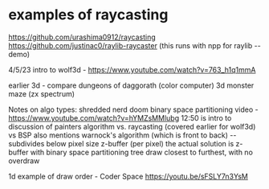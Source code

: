 # examples of raycasting
https://github.com/urashima0912/raycasting
https://github.com/justinac0/raylib-raycaster (this runs with npp for raylib -- demo)


4/5/23
intro to wolf3d - https://www.youtube.com/watch?v=763_h1q1mmA

earlier 3d - compare
dungeons of daggorath (color computer)
3d monster maze (zx spectrum)


Notes on algo types:
shredded nerd doom binary space partitioning video - https://www.youtube.com/watch?v=hYMZsMMlubg
12:50 is intro to discussion of painters algorithm vs. raycasting (covered earlier for wolf3d) vs BSP
also mentions warnock's algorithm (which is front to back) -- subdivides below pixel size
z-buffer (per pixel)
the actual solution is z-buffer with binary space partitioning tree
draw closest to furthest, with no overdraw


1d example of draw order - Coder Space https://youtu.be/sFSLY7n3YsM
